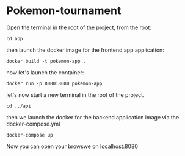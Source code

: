 # Pokemon-tournament

Open the terminal in the root of the project, from the root:
```
cd app
```

then launch the docker image for the frontend app application:
```
docker build -t pokemon-app .
```

now let's launch the container:
```
docker run -p 8080:8080 pokemon-app
```

let's now start a new terminal in the root of the project.
```
cd ../api
```

then we launch the docker for the backend application image via the docker-compose.yml
```
docker-compose up
```

Now you can open your browswe on [localhost:8080](localhost:8080)